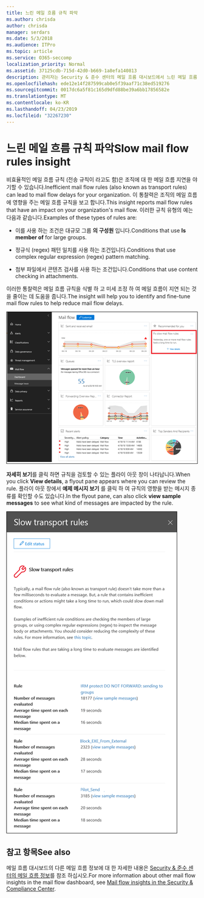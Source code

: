 ```yaml
---
title: 느린 메일 흐름 규칙 파악
ms.author: chrisda
author: chrisda
manager: serdars
ms.date: 5/3/2018
ms.audience: ITPro
ms.topic: article
ms.service: O365-seccomp
localization_priority: Normal
ms.assetid: 37125cdb-715d-42d0-b669-1a8efa140813
description: 관리자는 Security & 준수 센터의 메일 흐름 대시보드에서 느린 메일 흐름 규칙에 대 한 정보를 확인할 수 있습니다.
ms.openlocfilehash: ede12e14f287599cab0e5f39aaf71c38ed519276
ms.sourcegitcommit: 0017dc6a5f81c165d9dfd88be39a6bb17856582e
ms.translationtype: MT
ms.contentlocale: ko-KR
ms.lasthandoff: 04/23/2019
ms.locfileid: "32267230"
---
```

# <a name="slow-mail-flow-rules-insight"></a><span data-ttu-id="83857-103">느린 메일 흐름 규칙 파악</span><span class="sxs-lookup"><span data-stu-id="83857-103">Slow mail flow rules insight</span></span>

<span data-ttu-id="83857-104">비효율적인 메일 흐름 규칙 (전송 규칙이 라고도 함)은 조직에 대 한 메일 흐름 지연을 야기할 수 있습니다.</span><span class="sxs-lookup"><span data-stu-id="83857-104">Inefficient mail flow rules (also known as transport rules) can lead to mail flow delays for your organization.</span></span> <span data-ttu-id="83857-105">이 통찰력은 조직의 메일 흐름에 영향을 주는 메일 흐름 규칙을 보고 합니다.</span><span class="sxs-lookup"><span data-stu-id="83857-105">This insight reports mail flow rules that have an impact on your organization's mail flow.</span></span> <span data-ttu-id="83857-106">이러한 규칙 유형의 예는 다음과 같습니다.</span><span class="sxs-lookup"><span data-stu-id="83857-106">Examples of these types of rules are:</span></span>

- <span data-ttu-id="83857-107">이를 사용 하는 조건은 대규모 그룹 **의 구성원** 입니다.</span><span class="sxs-lookup"><span data-stu-id="83857-107">Conditions that use **Is member of** for large groups.</span></span>

- <span data-ttu-id="83857-108">정규식 (regex) 패턴 일치를 사용 하는 조건입니다.</span><span class="sxs-lookup"><span data-stu-id="83857-108">Conditions that use complex regular expression (regex) pattern matching.</span></span>

- <span data-ttu-id="83857-109">첨부 파일에서 콘텐츠 검사를 사용 하는 조건입니다.</span><span class="sxs-lookup"><span data-stu-id="83857-109">Conditions that use content checking in attachments.</span></span>

<span data-ttu-id="83857-110">이러한 통찰력은 메일 흐름 규칙을 식별 하 고 미세 조정 하 여 메일 흐름이 지연 되는 것을 줄이는 데 도움을 줍니다.</span><span class="sxs-lookup"><span data-stu-id="83857-110">The insight will help you to identify and fine-tune mail flow rules to help reduce mail flow delays.</span></span>

![보안 & 준수 센터의 메일 흐름 대시보드를 통한 메일 흐름 규칙에 대 한 자세한 정보](media/1dd90faa-f065-4b10-8b47-d35dc127fc26.png)

<span data-ttu-id="83857-112">**자세히 보기**를 클릭 하면 규칙을 검토할 수 있는 플라이 아웃 창이 나타납니다.</span><span class="sxs-lookup"><span data-stu-id="83857-112">When you click **View details**, a flyout pane appears where you can review the rule.</span></span> <span data-ttu-id="83857-113">플라이 아웃 창에서 **예제 메시지 보기** 를 클릭 하 여 규칙의 영향을 받는 메시지 종류를 확인할 수도 있습니다.</span><span class="sxs-lookup"><span data-stu-id="83857-113">In the flyout pane, can also click **view sample messages** to see what kind of messages are impacted by the rule.</span></span>

![메일 흐름 대시보드의 느린 메일 흐름 규칙 이해에서 세부 정보 보기를 클릭 한 후의 플라이 아웃 창](media/2cbd43b7-1f21-4338-a70c-7b50de5c69cd.png)

## <a name="see-also"></a><span data-ttu-id="83857-115">참고 항목</span><span class="sxs-lookup"><span data-stu-id="83857-115">See also</span></span>

<span data-ttu-id="83857-116">메일 흐름 대시보드의 다른 메일 흐름 정보에 대 한 자세한 내용은 [Security & 준수 센터의 메일 흐름 정보](mail-flow-insights.md)를 참조 하십시오.</span><span class="sxs-lookup"><span data-stu-id="83857-116">For more information about other mail flow insights in the mail flow dashboard, see [Mail flow insights in the Security & Compliance Center](mail-flow-insights.md).</span></span>
